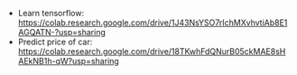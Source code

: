 - Learn tensorflow: https://colab.research.google.com/drive/1J43NsYSO7rIchMXvhvtiAb8E1AGQATN-?usp=sharing
- Predict price of car: https://colab.research.google.com/drive/18TKwhFdQNurB05ckMAE8sHAEkNB1h-qW?usp=sharing